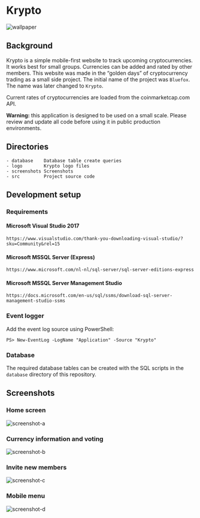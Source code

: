 # Krypto

![wallpaper](/logo/wallpapers/wallpaper-krypto.png)

## Background
Krypto is a simple mobile-first website to track upcoming cryptocurrencies. It works best for small groups. Currencies can be added and rated by other members. This website was made in the “golden days” of cryptocurrency trading as a small side project. The initial name of the project was `Bluefox`. The name was later changed to `Krypto`.

Current rates of cryptocurrencies are loaded from the coinmarketcap.com API.

**Warning:** this application is designed to be used on a small scale. Please review and update all code before using it in public production environments.

## Directories

    - database    Database table create queries
    - logo        Krypto logo files
    - screenshots Screenshots
    - src         Project source code 

## Development setup

### Requirements

#### Microsoft Visual Studio 2017

    https://www.visualstudio.com/thank-you-downloading-visual-studio/?sku=Community&rel=15
    
#### Microsoft MSSQL Server (Express)

    https://www.microsoft.com/nl-nl/sql-server/sql-server-editions-express

#### Microsoft MSSQL Server Management Studio

    https://docs.microsoft.com/en-us/sql/ssms/download-sql-server-management-studio-ssms

### Event logger

Add the event log source using PowerShell:

    PS> New-EventLog -LogName "Application" -Source "Krypto"

### Database

The required database tables can be created with the SQL scripts in the `database` directory of this repository.

## Screenshots

### Home screen
![screenshot-a](screenshots/screenshot-a.png)

### Currency information and voting
![screenshot-b](screenshots/screenshot-b.png)

### Invite new members
![screenshot-c](screenshots/screenshot-c.png)

### Mobile menu
![screenshot-d](screenshots/screenshot-d.png)